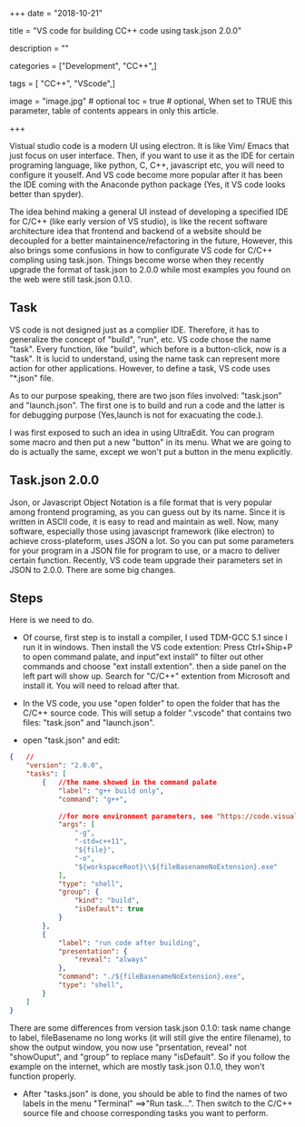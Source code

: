 +++
date = "2018-10-21"

title = "VS code for building CC++ code using task.json 2.0.0"

description = ""

categories = ["Development", "CC++",]

tags = [ "CC++", "VScode",]

image = "image.jpg" # optional
toc = true # optional, When set to TRUE this parameter, table of contents appears in only this article.

+++


Vistual studio code is a modern UI using electron. It is like Vim/ Emacs that just focus on user interface. Then, if you want to use it as the IDE for certain programing language, like python, C, C++, javascript etc, you will need to configure it youself. And VS code become more popular after it has been the IDE coming with the Anaconde python package (Yes, it VS code looks better than spyder). 

The idea behind making a general UI instead of developing a specified IDE for C/C++ (like early version of VS studio), is like the recent software architecture idea that frontend and backend of a website should be decoupled for a better maintainence/refactoring  in the future, However, this also brings some confusions in how to configurate VS code for C/C++ compling using task.json. Things become worse when they recently upgrade the format of task.json to 2.0.0 while most examples you found on the web were still task.json 0.1.0.

## Task
VS code is not designed just as a complier IDE. Therefore, it has to generalize the concept of "build", "run", etc. VS code chose the name "task". Every function, like "build", which before is a button-click, now is a "task". It is lucid to understand, using the name task can represent more action for other applications. However, to define a task, VS code uses "\*.json" file. 

As to our purpose speaking, there are two json files involved: "task.json" and "launch.json". The first one is to build and run a code and the latter is for debugging purpose (Yes,launch is not for exacuating the code.).

I was first exposed to such an idea in using UltraEdit. You can program some macro and then put a new "button" in its menu. What we are going to do is actually the same, except we won't put a button in the menu explicitly.

## Task.json 2.0.0
Json, or Javascript Object Notation is a file format that is very popular among frontend programing, as you can guess out by its name. Since it is written in ASCII code, it is easy to read and maintain as well. Now, many software, especially those using javascript framework (like electron) to achieve cross-plateform, uses JSON a lot. So you can put some parameters for your program in a JSON file for program to use, or a macro to deliver certain function. Recently, VS code team upgrade their parameters set in JSON to 2.0.0. There are some big changes.

## Steps
Here is we need to do. 
- Of course, first step is to install a compiler, I used TDM-GCC 5.1 since I run it in windows. Then install the VS code extention: Press Ctrl+Ship+P to open command palate, and input"ext install" to filter out other commands and choose "ext install extention". then a side panel on the left part will show up. Search for "C/C++" extention from Microsoft and install it. You will need to reload after that. 

- In the VS code, you use "open folder" to open the folder that has the C/C++ source code. This will setup a folder ".vscode" that contains two files: "task.json" and "launch.json". 

- open "task.json" and edit:
```json
{   //
    "version": "2.0.0",
    "tasks": [
        {	//the name showed in the command palate
            "label": "g++ build only",
            "command": "g++",
            
            //for more environment parameters, see "https://code.visualstudio.com/docs/editor/variables-reference"
            "args": [
                "-g",
                "-std=c++11",
                "${file}",
                "-o",
                "${workspaceRoot}\\${fileBasenameNoExtension}.exe"
            ],
            "type": "shell",
            "group": {
                "kind": "build",
                "isDefault": true
            }
        },
        {
            "label": "run code after building",
            "presentation": {
                "reveal": "always"
            },
            "command": "./${fileBasenameNoExtension}.exe",
            "type": "shell",
        }
    ]
}
```

There are some differences from version task.json 0.1.0: task name change to label, fileBasename no long works (it will still give the entire filename), to show the output window, you now use "prsentation, reveal" not "showOuput", and "group" to replace many "isDefault". So if you follow the example on the internet, which are mostly task.json 0.1.0, they won't function properly.

- After "tasks.json" is done, you should be able to find the names of two labels in the menu "Terminal" ==>"Run task...".  Then switch to the C/C++ source file and choose corresponding tasks you want to perform.

